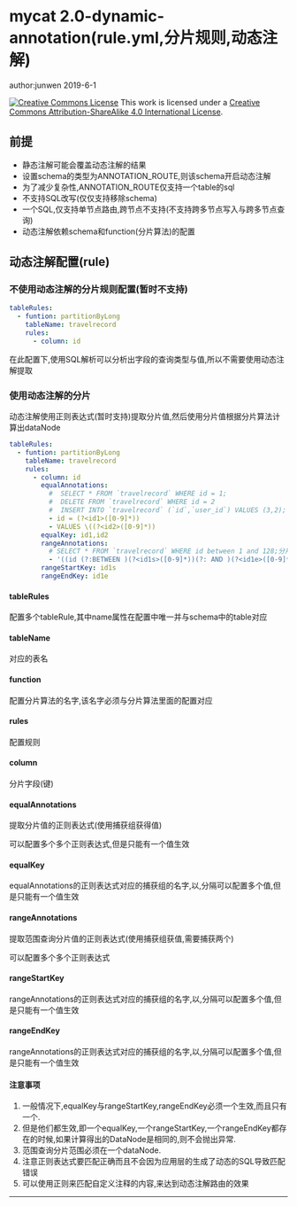 

# mycat 2.0-dynamic-annotation(rule.yml,分片规则,动态注解)

author:junwen 2019-6-1

[![Creative Commons License](https://i.creativecommons.org/l/by-sa/4.0/88x31.png)](http://creativecommons.org/licenses/by-sa/4.0/)
This work is licensed under a [Creative Commons Attribution-ShareAlike 4.0 International License](http://creativecommons.org/licenses/by-sa/4.0/).

## 前提

- 静态注解可能会覆盖动态注解的结果
- 设置schema的类型为ANNOTATION_ROUTE,则该schema开启动态注解
- 为了减少复杂性,ANNOTATION_ROUTE仅支持一个table的sql
- 不支持SQL改写(仅仅支持移除schema)
- 一个SQL,仅支持单节点路由,跨节点不支持(不支持跨多节点写入与跨多节点查询)
- 动态注解依赖schema和function(分片算法)的配置

## 动态注解配置(rule)

### 不使用动态注解的分片规则配置(暂时不支持)

```yaml
tableRules:
  - funtion: partitionByLong
    tableName: travelrecord
    rules:
      - column: id

```

在此配置下,使用SQL解析可以分析出字段的查询类型与值,所以不需要使用动态注解提取

### 使用动态注解的分片

动态注解使用正则表达式(暂时支持)提取分片值,然后使用分片值根据分片算法计算出dataNode

```yaml
tableRules:
  - funtion: partitionByLong
    tableName: travelrecord
    rules:
      - column: id
        equalAnnotations:
          #  SELECT * FROM `travelrecord` WHERE id = 1;
          #  DELETE FROM `travelrecord` WHERE id = 2
          #  INSERT INTO `travelrecord` (`id`,`user_id`) VALUES (3,2);
          - id = (?<id1>([0-9]*))
          - VALUES \((?<id2>([0-9]*))
        equalKey: id1,id2
        rangeAnnotations:
          # SELECT * FROM `travelrecord` WHERE id between 1 and 128;分片算法分区大小,跨分片不能查询
          - '((id (?:BETWEEN )(?<id1s>([0-9]*))(?: AND )(?<id1e>([0-9]*))))'
        rangeStartKey: id1s
        rangeEndKey: id1e
```

#### tableRules

配置多个tableRule,其中name属性在配置中唯一并与schema中的table对应

#### tableName

对应的表名

#### function

配置分片算法的名字,该名字必须与分片算法里面的配置对应

#### rules

配置规则

#### column

分片字段(键)

#### equalAnnotations

提取分片值的正则表达式(使用捕获组获得值) 

可以配置多个多个正则表达式,但是只能有一个值生效

#### equalKey

equalAnnotations的正则表达式对应的捕获组的名字,以,分隔可以配置多个值,但是只能有一个值生效

#### rangeAnnotations

提取范围查询分片值的正则表达式(使用捕获组获值,需要捕获两个) 

可以配置多个多个正则表达式

#### rangeStartKey

rangeAnnotations的正则表达式对应的捕获组的名字,以,分隔可以配置多个值,但是只能有一个值生效

#### rangeEndKey

rangeAnnotations的正则表达式对应的捕获组的名字,以,分隔可以配置多个值,但是只能有一个值生效



#### 注意事项

1. 一般情况下,equalKey与rangeStartKey,rangeEndKey必须一个生效,而且只有一个.
2. 但是他们都生效,即一个equalKey,一个rangeStartKey,一个rangeEndKey都存在的时候,如果计算得出的DataNode是相同的,则不会抛出异常.
3. 范围查询分片范围必须在一个dataNode.
4. 注意正则表达式要匹配正确而且不会因为应用层的生成了动态的SQL导致匹配错误
5. 可以使用正则来匹配自定义注释的内容,来达到动态注解路由的效果



------

